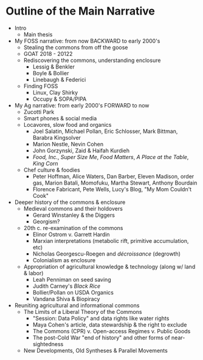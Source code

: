 # Outline of the Main Narrative
- Intro
  - Main thesis
- My FOSS narrative: from now BACKWARD to early 2000's
  - Stealing the commons from off the goose
  - GOAT 2018 - 20122
  - Rediscovering the commons, understanding enclosure
    - Lessig & Benkler
    - Boyle & Bollier
    - Linebaugh & Federici
  - Finding FOSS
    - Linux, Clay Shirky
    - Occupy & SOPA/PIPA
- My Ag narrative: from early 2000's FORWARD to now
  - Zucotti Park
  - Smart phones & social media
  - Locavores, slow food and organics
    - Joel Salatin, Michael Pollan, Eric Schlosser, Mark Bittman, Barabra Kingsolver
    - Marion Nestle, Nevin Cohen
    - John Gorzynski, Zaid & Haifah Kurdieh
    - _Food, Inc._, _Super Size Me_, _Food Matters_, _A Place at the Table_, _King Corn_
  - Chef culture & foodies
    - Peter Hoffman, Alice Waters, Dan Barber, Eleven Madison, order gas, Marion Batali, Momofuku, Martha Stewart, Anthony Bourdain
    - Florence Fabricant, Pete Wells, Lucy's Blog, "My Mom Couldn't Cook"
- Deeper history of the commons & enclosure
  - Medieval commons and their holdovers
    - Gerard Winstanley & the Diggers
    - Georgism?
  - 20th c. re-examination of the commons
    - Elinor Ostrom v. Garrett Hardin 
    - Marxian interpretations (metabolic rift, primitive accumulation, etc)
    - Nicholas Georgescu-Roegen and _décroissance_ (degrowth)
    - Colonialism as enclosure
  - Appropriation of agricultural knowledge & technology (along w/ land & labor)
    - Leah Penniman on seed saving
    - Judith Carney's _Black Rice_
    - Bollier/Pollan on USDA Organics
    - Vandana Shiva & Biopiracy
- Reuniting agricultural and informational commons
  - The Limits of a Liberal Theory of the Commons
    - "Session: Data Policy" and data rights like water rights
    - Maya Cohen's article, data stewardship & the right to exclude
    - The Commons (CPR) v. Open-access Regimes v. Public Goods
    - The post-Cold War "end of history" and other forms of near-sightedness
  - New Developments, Old Syntheses & Parallel Movements
